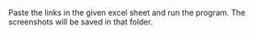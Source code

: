 Paste the links in the given excel sheet and run the program. The screenshots will be saved in that folder.
